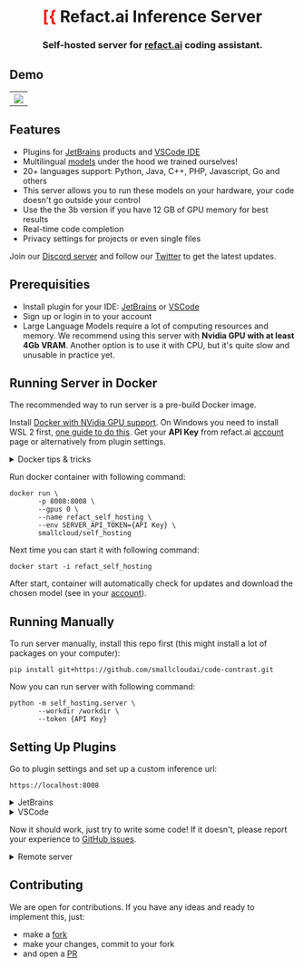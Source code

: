<div align="center">

# <font color="red">[{</font> Refact.ai Inference Server
### Self-hosted server for [refact.ai](https://www.refact.ai) coding assistant.

</div>


## Demo

<table align="center">
<tr>
<th><img src="https://plugins.jetbrains.com/files/20647/screenshot_277b57c5-2104-4ca8-9efc-1a63b8cb330f" align="center"/></th>
</tr>
</table>


## Features
* Plugins for [JetBrains](https://plugins.jetbrains.com/plugin/20647-refact-ai) products and
  [VSCode IDE](https://marketplace.visualstudio.com/items?itemName=smallcloud.codify)
* Multilingual [models](https://huggingface.co/smallcloudai) under the hood we trained ourselves!
* 20+ languages support: Python, Java, C++, PHP, Javascript, Go and others
* This server allows you to run these models on your hardware, your code doesn't go outside your control
* Use the the 3b version if you have 12 GB of GPU memory for best results
* Real-time code completion
* Privacy settings for projects or even single files

Join our [Discord server](https://www.smallcloud.ai/discord) and follow our
[Twitter](https://twitter.com/refact_ai) to get the latest updates.


## Prerequisities
- Install plugin for your IDE: [JetBrains](https://plugins.jetbrains.com/plugin/20647-refact-ai) or
  [VSCode](https://marketplace.visualstudio.com/items?itemName=smallcloud.codify)
- Sign up or login in to your account
- Large Language Models require a lot of computing resources and memory.
  We recommend using this server with **Nvidia GPU with at least 4Gb VRAM**.
  Another option is to use it with CPU, but it's quite slow and unusable in practice yet.

## Running Server in Docker
The recommended way to run server is a pre-build Docker image.

Install [Docker with NVidia GPU support](https://docs.nvidia.com/datacenter/cloud-native/container-toolkit/install-guide.html#docker).
On Windows you need to install WSL 2 first, [one guide to do this](https://docs.docker.com/desktop/install/windows-install).
Get your **API Key** from refact.ai [account](https://codify.smallcloud.ai/account) page or alternatively from plugin settings.


<details><summary>Docker tips & tricks</summary>

Add your yourself to docker group to run docker without sudo (works for Linux):
```commandline
sudo usermod -aG docker {your user}
```
List all containers:
```commandline
docker ps -a
```
Create a new container:
```commandline
docker run
```
Start and stop existing containers (stop doesn't remove them):
```commandline
docker start
docker stop
```
Remove a container and all its data:
```commandline
docker rm
```
Model weights are saved inside the container. If you remove the container, it will
download the weights again.

Shows messages from the container:
```commandline
docker logs -f
```
</details>

Run docker container with following command:
```commandline
docker run \
       -p 8008:8008 \
       --gpus 0 \
       --name refact_self_hosting \
       --env SERVER_API_TOKEN={API Key} \
       smallcloud/self_hosting
```
Next time you can start it with following command:
```commandline
docker start -i refact_self_hosting
```
After start, container will automatically check for updates and download the chosen model
(see in your [account](https://codify.smallcloud.ai/account)).


## Running Manually

To run server manually, install this repo first (this might install a lot of packages on your computer):
```commandline
pip install git+https://github.com/smallcloudai/code-contrast.git
```
Now you can run server with following command:
```commandline
python -m self_hosting.server \
       --workdir /workdir \
       --token {API Key}
```


## Setting Up Plugins

Go to plugin settings and set up a custom inference url:
```commandline
https://localhost:8008
```
<details><summary>JetBrains</summary>
Settings > Tools > Refact.ai > Advanced > Inference URL
</details>
<details><summary>VSCode</summary>
Extensions > Refact.ai Assistant > Settings > Infurl
</details>


Now it should work, just try to write some code! If it doesn't, please report your experience to
[GitHub issues](https://github.com/smallcloudai/code-contrast/issues).


<details><summary>Remote server</summary>

If you run server on remote host, you should add it to /etc/hosts
(or C:\Windows\System32\drivers\etc\hosts on Windows) on client.
Do not forget to replace {server ip address} to real server ip address.

```commandline
{server ip address}  inference.smallcloud.local
```

and set up this inference url in plugin:

```commandline
https://inference.smallcloud.local:8008
```
</details>


## Contributing

We are open for contributions. If you have any ideas and ready to implement this, just:
- make a [fork](https://github.com/smallcloudai/code-contrast/fork)
- make your changes, commit to your fork
- and open a [PR](https://github.com/smallcloudai/code-contrast/fork)

